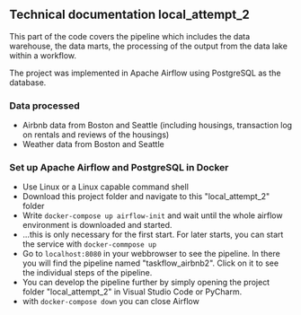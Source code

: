 ## Technical documentation local_attempt_2

This part of the code covers the pipeline which includes the data warehouse, the data marts, the processing of the output from the data lake within a workflow. 

The project was implemented in Apache Airflow using PostgreSQL as the database.

### Data processed
- Airbnb data from Boston and Seattle (including housings, transaction log on rentals and reviews of the housings)
- Weather data from Boston and Seattle

### Set up Apache Airflow and PostgreSQL in Docker
- Use Linux or a Linux capable command shell
- Download this project folder and navigate to this "local_attempt_2" folder
- Write ``` docker-compose up airflow-init ``` and 
wait until the whole airflow environment is downloaded and started.
- ...this is only necessary for the first start. For later starts, you can start the service with ```docker-commpose up```
- Go to ```localhost:8080``` in your webbrowser to see the pipeline. In there you will find the pipeline named "taskflow_airbnb2". Click on it to see the individual steps of the pipeline.
- You can develop the pipeline further by simply opening the project folder "local_attempt_2" in Visual Studio Code or PyCharm.
- with ```docker-compose down``` you can close Airflow
